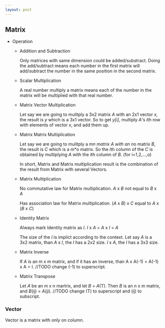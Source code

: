 ```yaml
---
layout: post
---
```

## Matrix

+ Operation

  + Addition and Subtraction

    Only matrices with same dimension could be added/substract. Doing the add/subtract means each number in the first matrix will add/subtract the number in the same position in the second matrix.

  + Scalar Multiplication

    A real number multiply a matrix means each of the number in the matrix will be multiplied with that real number.

  + Matrix Vector Multiplication

    Let say we are going to mulitply a 3x2 matrix *A* with an 2x1 vector *x*, the result is *y* which is a 3x1 vector. So to get *y[i]*, multiply *A*\'s *i*th row with elements of vector *x*, and add them up.

  + Matrix Matrix Multiplication

    Let say we are going to mulitply a m*n matrix *A* with an n*o matrix *B*, the result is *C* which is a m*o matrix. So the *i*th column of the *C* is obtained by multiplying *A* with the *i*th column of *B*. (for i=1,2,...,o)

    In short, Matrix and Matrix multiplication result is the combination of the result from Matrix with several Vectors.

  + Matrix Multiplication

    No commutative law for Matrix multiplication. *A* x *B* not equal to *B* x *A*

    Has association law for Matrix multiplication. (*A* x *B*) x *C* equal to *A* x (*B* x *C*)

  + Identity Matrix

    Always mark Identity matrix as *I*. *I* x *A* = *A* x *I* = *A*

    The size of the *I* is implict according to the context. Let say *A* is a 3x2 matrix, than *A* x *I*, the *I* has a 2x2 size. *I* x *A*, the *I* has a 3x3 size.

  + Matrix Inverse

    If *A* is an m x m matrix, and if it has an inverse, than A x A(-1) = A(-1) x A = I. //TODO change (-1) to superscript.

  + Matrix Transpose

    Let *A* be an m x n martrix, and let *B* = *A*(T). Then *B* is an n x m matrix, and *B*(ij) = *A*(ji). //TODO change (T) to superscript and (ij) to subscript.

### Vector

  Vector is a matrix with only on column.